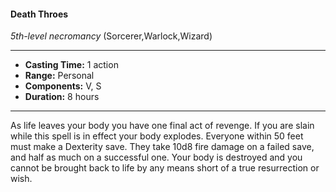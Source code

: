 #### Death Throes
*5th-level necromancy* (Sorcerer,Warlock,Wizard)
___
- **Casting Time:** 1 action
- **Range:** Personal
- **Components:** V, S
- **Duration:** 8 hours
---
As life leaves your body you have one final act of
revenge. If you are slain while this spell is in effect
your body explodes. Everyone within 50 feet must
make a Dexterity save. They take 10d8 fire damage
on a failed save, and half as much on a successful
one. Your body is destroyed and you cannot be
brought back to life by any means short of a true
resurrection or wish.
